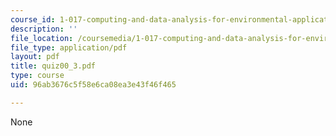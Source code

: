 ```yaml
---
course_id: 1-017-computing-and-data-analysis-for-environmental-applications-fall-2003
description: ''
file_location: /coursemedia/1-017-computing-and-data-analysis-for-environmental-applications-fall-2003/96ab3676c5f58e6ca08ea3e43f46f465_quiz00_3.pdf
file_type: application/pdf
layout: pdf
title: quiz00_3.pdf
type: course
uid: 96ab3676c5f58e6ca08ea3e43f46f465

---
```

None